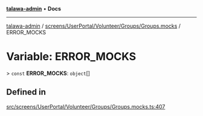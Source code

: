 [**talawa-admin**](../../../../../../README.md) • **Docs**

***

[talawa-admin](../../../../../../modules.md) / [screens/UserPortal/Volunteer/Groups/Groups.mocks](../README.md) / ERROR\_MOCKS

# Variable: ERROR\_MOCKS

\> `const` **ERROR\_MOCKS**: `object`[]

## Defined in

[src/screens/UserPortal/Volunteer/Groups/Groups.mocks.ts:407](https://github.com/PalisadoesFoundation/talawa-admin/blob/b465221425f3dcc638f77fbf5f1ccedb8e0dd082/src/screens/UserPortal/Volunteer/Groups/Groups.mocks.ts#L407)
